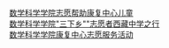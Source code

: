   
[数学科学学院志愿帮助康复中心儿童](http://www.dianyue.me/archives/561/n9f2e14wzyz6vva6/)  
[数学科学学院&quot;三下乡&quot;&quot;志愿者西藏中学之行](http://www.dianyue.me/archives/577/r073hzdn1f5k3j8t/)  
[数学科学学院康复中心志愿服务活动](http://www.dianyue.me/archives/577/csx96je0tflmb6x9/)